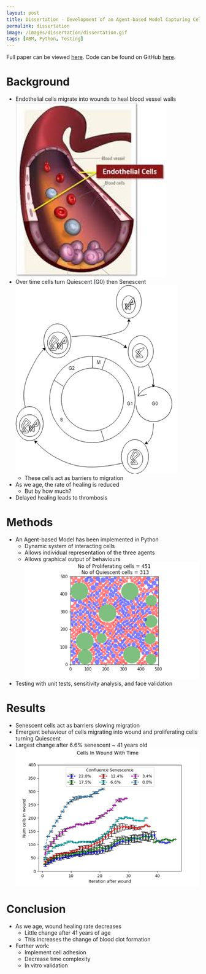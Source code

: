```yaml
---
layout: post
title: Dissertation - Development of an Agent-based Model Capturing Cellular Interactions Associated with Heart Attack
permalink: dissertation
image: /images/dissertation/dissertation.gif
tags: [ABM, Python, Testing]
---
```



Full paper can be viewed [here](https://drive.google.com/file/d/1gjQbezvDhW13MIbIzHyPbs36qkRHY4n9/view?usp=sharing).
Code can be found on GitHub [here](https://github.com/HarrisonCooper/dissertation).

# Background
* Endothelial cells migrate into wounds to heal blood vessel walls
![alt text](/images/dissertation/bloodvessel.png "Blood Vessel Wall")
* Over time cells turn Quiescent (G0) then Senescent
![alt text](images/dissertation/cellcycle.png "Endothelial Cell Cycle")
    * These cells act as barriers to migration
* As we age, the rate of healing is reduced
    * But by how much?
* Delayed healing leads to thrombosis

# Methods
* An Agent-based Model has been implemented in Python
    * Dynamic system of interacting cells
    * Allows individual representation of the three agents
    * Allows graphical output of behaviours
![alt text](/images/dissertation/confluence.png "Confluence showing 3 types of cells")
* Testing with unit tests, sensitivity analysis, and face validation

# Results
* Senescent cells act as barriers slowing migration
* Emergent behaviour of cells migrating into wound and proliferating cells turning Quiescent
* Largest change after 6.6% senescent ~ 41 years old
![alt text](images/dissertation/rateofhealing.png "Rate of healing at different ages")

# Conclusion
* As we age, wound healing rate decreases
    * Little change after 41 years of age
    * This increases the change of blood clot formation
* Further work:
    * Implement cell adhesion
    * Decrease time complexity
    * In vitro validation
